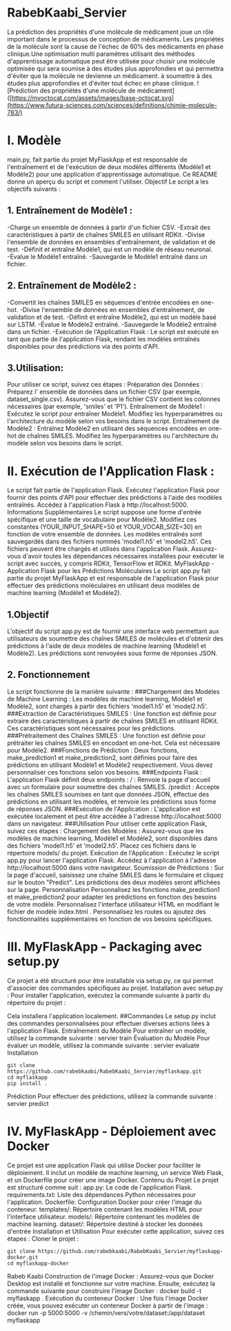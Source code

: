 # RabebKaabi_Servier
La prédiction des propriétés d'une molécule de médicament joue un rôle important dans le processus de conception de médicaments. Les propriétés de la molécule sont la cause de l'échec de 60% des médicaments en phase clinique.Une optimisation multi paramètres utilisant des méthodes d'apprentissage automatique peut être utilisée pour choisir une molécule optimisée qui sera soumise à des études plus approfondies et qui permettra d'éviter que la molécule ne devienne un médicament.
à soumettre à des études plus approfondies et d'éviter tout échec en phase clinique.
![Prédiction des propriétés d'une molécule de médicament]([https://myoctocat.com/assets/images/base-octocat.svg](https://www.futura-sciences.com/sciences/definitions/chimie-molecule-783/)
# I. Modèle 
main.py, fait partie du projet MyFlaskApp et est responsable de l'entraînement et de l'exécution de deux modèles différents (Modèle1 et Modèle2) pour une application d'apprentissage automatique. Ce README donne un aperçu du script et comment l'utiliser.
Objectif
Le script a les objectifs suivants :

## 1. Entraînement de Modèle1 :

-Charge un ensemble de données à partir d'un fichier CSV.
-Extrait des caractéristiques à partir de chaînes SMILES en utilisant RDKit.
-Divise l'ensemble de données en ensembles d'entraînement, de validation et de test.
-Définit et entraîne Modèle1, qui est un modèle de réseau neuronal.
-Évalue le Modèle1 entraîné.
-Sauvegarde le Modèle1 entraîné dans un fichier.

## 2. Entraînement de Modèle2 :

-Convertit les chaînes SMILES en séquences d'entrée encodées en one-hot.
-Divise l'ensemble de données en ensembles d'entraînement, de validation et de test.
-Définit et entraîne Modèle2, qui est un modèle basé sur LSTM.
-Évalue le Modèle2 entraîné.
-Sauvegarde le Modèle2 entraîné dans un fichier.
-Exécution de l'Application Flask :
Le script est exécuté en tant que partie de l'application Flask, rendant les modèles entraînés disponibles pour des prédictions via des points d'API.
## 3.Utilisation: 
Pour utiliser ce script, suivez ces étapes :
Préparation des Données :
Préparez l' ensemble de données dans un fichier CSV (par exemple, dataset_single.csv).
Assurez-vous que le fichier CSV contient les colonnes nécessaires (par exemple, 'smiles' et 'P1').
Entraînement de Modèle1 :
Exécutez le script pour entraîner Modèle1.
Modifiez les hyperparamètres ou l'architecture du modèle selon vos besoins dans le script.
Entraînement de Modèle2 :
Entraînez Modèle2 en utilisant des séquences encodées en one-hot de chaînes SMILES.
Modifiez les hyperparamètres ou l'architecture du modèle selon vos besoins dans le script.

# II. Exécution de l'Application Flask :

Le script fait partie de l'application Flask. Exécutez l'application Flask pour fournir des points d'API pour effectuer des prédictions à l'aide des modèles entraînés.
Accédez à l'application Flask à http://localhost:5000.
Informations Supplémentaires
Le script suppose une forme d'entrée spécifique et une taille de vocabulaire pour Modèle2. Modifiez ces constantes (YOUR_INPUT_SHAPE=50 et YOUR_VOCAB_SIZE=30) en fonction de votre ensemble de données.
Les modèles entraînés sont sauvegardés dans des fichiers nommés 'model1.h5' et 'model2.h5'. Ces fichiers peuvent être chargés et utilisés dans l'application Flask.
Assurez-vous d'avoir toutes les dépendances nécessaires installées pour exécuter le script avec succès, y compris RDKit, TensorFlow et RDKit.
MyFlaskApp - Application Flask pour les Prédictions Moléculaires
Le script app.py fait partie du projet MyFlaskApp et est responsable de l'application Flask pour effectuer des prédictions moléculaires en utilisant deux modèles de machine learning (Modèle1 et Modèle2). 

## 1.Objectif
L'objectif du script app.py est de fournir une interface web permettant aux utilisateurs de soumettre des chaînes SMILES de molécules et d'obtenir des prédictions à l'aide de deux modèles de machine learning (Modèle1 et Modèle2). Les prédictions sont renvoyées sous forme de réponses JSON.

## 2. Fonctionnement
Le script fonctionne de la manière suivante :
###Chargement des Modèles de Machine Learning :
Les modèles de machine learning, Modèle1 et Modèle2, sont chargés à partir des fichiers 'model1.h5' et 'model2.h5'.
###Extraction de Caractéristiques SMILES :
Une fonction est définie pour extraire des caractéristiques à partir de chaînes SMILES en utilisant RDKit. Ces caractéristiques sont nécessaires pour les prédictions.
###Prétraitement des Chaînes SMILES :
Une fonction est définie pour prétraiter les chaînes SMILES en encodant en one-hot. Cela est nécessaire pour Modèle2.
###Fonctions de Prédiction :
Deux fonctions, make_prediction1 et make_prediction2, sont définies pour faire des prédictions en utilisant Modèle1 et Modèle2 respectivement. Vous devez personnaliser ces fonctions selon vos besoins.
###Endpoints Flask :
L'application Flask définit deux endpoints :
/ : Renvoie la page d'accueil avec un formulaire pour soumettre des chaînes SMILES.
/predict : Accepte les chaînes SMILES soumises en tant que données JSON, effectue des prédictions en utilisant les modèles, et renvoie les prédictions sous forme de réponses JSON.
###Exécution de l'Application :
L'application est exécutée localement et peut être accédée à l'adresse http://localhost:5000 dans un navigateur.
###Utilisation
Pour utiliser cette application Flask, suivez ces étapes :
Chargement des Modèles :
Assurez-vous que les modèles de machine learning, Modèle1 et Modèle2, sont disponibles dans des fichiers 'model1.h5' et 'model2.h5'. Placez ces fichiers dans le répertoire models/ du projet.
Exécution de l'Application :
Exécutez le script app.py pour lancer l'application Flask.
Accédez à l'application à l'adresse http://localhost:5000 dans votre navigateur.
Soumission de Prédictions :
Sur la page d'accueil, saisissez une chaîne SMILES dans le formulaire et cliquez sur le bouton "Predict".
Les prédictions des deux modèles seront affichées sur la page.
Personnalisation
Personnalisez les fonctions make_prediction1 et make_prediction2 pour adapter les prédictions en fonction des besoins de votre modèle.
Personnalisez l'interface utilisateur HTML en modifiant le fichier de modèle index.html .
Personnalisez les routes ou ajoutez des fonctionnalités supplémentaires en fonction de vos besoins spécifiques.

# III. MyFlaskApp - Packaging avec setup.py

Ce projet a été structuré pour être installable via setup.py, ce qui permet d'associer des commandes spécifiques au projet.
Installation avec setup.py :
Pour installer l'application, exécutez la commande suivante à partir du répertoire du projet :

Cela installera l'application localement.
##Commandes
Le setup.py inclut des commandes personnalisées pour effectuer diverses actions liées à l'application Flask.
Entraînement du Modèle
Pour entraîner un modèle, utilisez la commande suivante :
servier train <vos arguments>
Évaluation du Modèle
Pour évaluer un modèle, utilisez la commande suivante :
servier evaluate <vos arguments>
Installation
```
git clone https://github.com/rabebkaabi/RabebKaabi_Servier/myflaskapp.git
cd myflaskapp
pip install .
```
Prédiction
Pour effectuer des prédictions, utilisez la commande suivante :
servier predict <vos arguments>

# IV. MyFlaskApp - Déploiement avec Docker
Ce projet est une application Flask qui utilise Docker pour faciliter le déploiement. Il inclut un modèle de machine learning, un service Web Flask, et un Dockerfile pour créer une image Docker.
Contenu du Projet
Le projet est structuré comme suit :
app.py: Le code de l'application Flask.
requirements.txt: Liste des dépendances Python nécessaires pour l'application.
Dockerfile: Configuration Docker pour créer l'image du conteneur.
templates/: Répertoire contenant les modèles HTML pour l'interface utilisateur.
models/: Répertoire contenant les modèles de machine learning.
dataset/: Répertoire destiné à stocker les données d'entrée
Installation et Utilisation
Pour exécuter cette application, suivez ces étapes :
Cloner le projet :
```
git clone https://github.com/rabebkaabi/RabebKaabi_Servier/myflaskapp-docker.git
cd myflaskapp-docker
```
Rabeb Kaabi 
Construction de l'image Docker :
Assurez-vous que Docker Desktop est installé et fonctionne sur votre machine. Ensuite, exécutez la commande suivante pour construire l'image Docker :
docker build -t myflaskapp .
Exécution du conteneur Docker :
Une fois l'image Docker créée, vous pouvez exécuter un conteneur Docker à partir de l'image :
docker run -p 5000:5000 -v /chemin/vers/votre/dataset:/app/dataset myflaskapp
